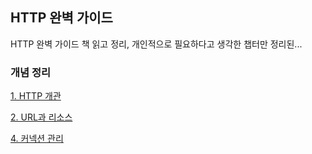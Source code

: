 ## HTTP 완벽 가이드

HTTP 완벽 가이드 책 읽고 정리, 개인적으로 필요하다고 생각한 챕터만 정리된...

### 개념 정리

[1. HTTP 개관](./01-http.md)

[2. URL과 리소스](./02-url-resource.md)

[4. 커넥션 관리](./04-connection.md)
